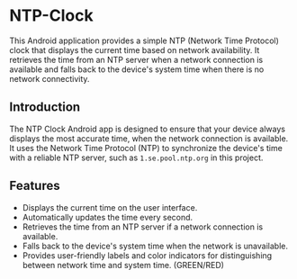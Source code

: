 # NTP-Clock

This Android application provides a simple NTP (Network Time Protocol) clock that displays the current time based on network availability. It retrieves the time from an NTP server when a network connection is available and falls back to the device's system time when there is no network connectivity.

## Introduction
The NTP Clock Android app is designed to ensure that your device always displays the most accurate time, when the network connection is available. It uses the Network Time Protocol (NTP) to synchronize the device's time with a reliable NTP server, such as `1.se.pool.ntp.org` in this project.

## Features
- Displays the current time on the user interface.
- Automatically updates the time every second.
- Retrieves the time from an NTP server if a network connection is available.
- Falls back to the device's system time when the network is unavailable.
- Provides user-friendly labels and color indicators for distinguishing between network time and system time. (GREEN/RED)
